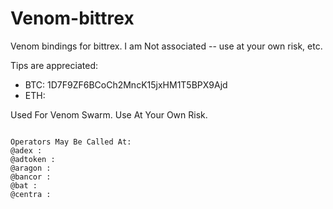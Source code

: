Venom-bittrex
==============

Venom bindings for bittrex.  I am Not associated -- use at your own risk, etc.

Tips are appreciated:
* BTC: 1D7F9ZF6BCoCh2MncK15jxHM1T5BPX9Ajd
* ETH: 


Used For Venom Swarm. Use At Your Own Risk.
<pre>
<code>
Operators May Be Called At:
@adex :
@adtoken :
@aragon :
@bancor :
@bat :
@centra :
</code>
</pre>
